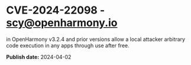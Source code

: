 # CVE-2024-22098 - scy@openharmony.io

in OpenHarmony v3.2.4 and prior versions allow a local attacker arbitrary code execution in any apps through use after free.

**Publish date:** 2024-04-02
